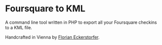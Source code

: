 Foursquare to KML
=================

A command line tool written in PHP to export all your Foursquare checkins to a KML file.

Handcrafted in Vienna by [Florian Eckerstorfer](http://florianeckerstorfer.com).
